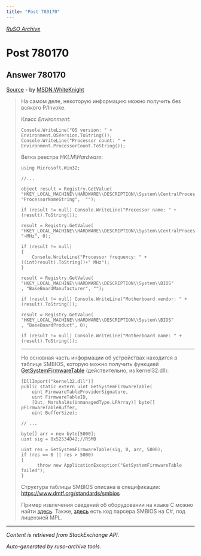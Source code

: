 ```yaml
---
title: "Post 780170"
---
```

<p><i><a href="https://github.com/MSDN-WhiteKnight/ruso-archive/">RuSO Archive</a></i></p>
<h1>Post 780170</h1>
<h2>Answer 780170</h2>
<p><a href="https://ru.stackoverflow.com/a/780170/">Source</a> - by <a href="https://ru.stackoverflow.com/users/240512/msdn-whiteknight">MSDN.WhiteKnight</a></p>
<blockquote>
<p>На самом деле, некоторую информацию можно получить без всякого P/Invoke.</p>

<p>Класс <em>Environment</em>:</p>

<pre><code>Console.WriteLine("OS version: " + Environment.OSVersion.ToString());
Console.WriteLine("Processor count: " + Environment.ProcessorCount.ToString());
</code></pre>

<p>Ветка реестра <em>HKLM\Hardware</em>:</p>

<pre><code>using Microsoft.Win32;

//...

object result = Registry.GetValue(
"HKEY_LOCAL_MACHINE\\HARDWARE\\DESCRIPTION\\System\\CentralProcessor\\0", 
"ProcessorNameString",  "");

if (result != null) Console.WriteLine("Processor name: " + (result).ToString());

result = Registry.GetValue(
"HKEY_LOCAL_MACHINE\\HARDWARE\\DESCRIPTION\\System\\CentralProcessor\\0",
"~MHz", 0);

if (result != null) 
{
    Console.WriteLine("Processor frequency: " + ((int)result).ToString()+" MHz");
}

result = Registry.GetValue(
"HKEY_LOCAL_MACHINE\\HARDWARE\\DESCRIPTION\\System\\BIOS"
, "BaseBoardManufacturer", "");

if (result != null) Console.WriteLine("Motherboard vendor: " + (result).ToString());

result = Registry.GetValue(
"HKEY_LOCAL_MACHINE\\HARDWARE\\DESCRIPTION\\System\\BIOS"
, "BaseBoardProduct", 0);

if (result != null) Console.WriteLine("Motherboard name: " + (result).ToString());
</code></pre>

<hr>

<p>Но основная часть информации об устройствах находится в таблице SMBIOS, которую можно получить функцией <a href="https://msdn.microsoft.com/en-us/library/windows/desktop/ms724379(v=vs.85).aspx" rel="nofollow noreferrer">GetSystemFirmwareTable</a> (действительно, из kernel32.dll):</p>

<pre><code>[DllImport("kernel32.dll")]
public static extern uint GetSystemFirmwareTable(
    uint FirmwareTableProviderSignature,
    uint FirmwareTableID,
    [Out, MarshalAs(UnmanagedType.LPArray)] byte[] pFirmwareTableBuffer,
    uint BufferSize);

// ...

byte[] arr = new byte[5000];                
uint sig = 0x52534D42;//RSMB

uint res = GetSystemFirmwareTable(sig, 0, arr, 5000);
if (res == 0 || res &gt; 5000) 
{
      throw new ApplicationException("GetSystemFirmwareTable failed");
}    
</code></pre>

<p>Структура таблицы SMBIOS описана в спецификации: <a href="https://www.dmtf.org/standards/smbios" rel="nofollow noreferrer">https://www.dmtf.org/standards/smbios</a></p>

<p>Пример извлечения сведений об оборудовании на языке C можно найти <a href="https://ru.stackoverflow.com/a/753935/240512">здесь</a>. Также, <a href="https://github.com/openhardwaremonitor/openhardwaremonitor/blob/da432ef07cf125c019afd3a27f447da428404611/Hardware/SMBIOS.cs" rel="nofollow noreferrer">здесь</a> есть код парсера SMBIOS на C#, под лицензией MPL.</p>

</blockquote>
<hr/>
<p><i>Content is retrieved from StackExchange API. </i></p>
<p><i>Auto-generated by ruso-archive tools. </i></p>
